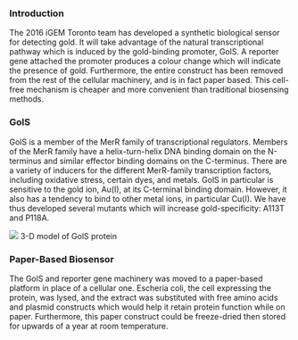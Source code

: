 
### Introduction 

The 2016 iGEM Toronto team has developed a synthetic biological sensor for detecting gold. It will take advantage of the natural transcriptional pathway which is induced by the gold-binding promoter, GolS. A reporter gene attached the promoter produces a colour change which will indicate the presence of gold. Furthermore, the entire construct has been removed from the rest of the cellular machinery, and is in fact paper based. This cell-free mechanism is cheaper and more convenient than traditional biosensing methods.


### GolS

GolS is a member of the MerR family of transcriptional regulators. Members of the MerR family have a helix-turn-helix DNA binding domain on the N-terminus and similar effector binding domains on the C-terminus. There are a variety of inducers for the different MerR-family transcription factors, including oxidative stress, certain dyes, and metals. GolS in particular is sensitive to the gold ion, Au(I), at its C-terminal binding domain. However, it also has a tendency to bind to other metal ions, in particular Cu(I). We have thus developed several mutants which will increase gold-specificity: A113T and P118A.

![](http://2016.igem.org/wiki/images/2/22/T--Toronto--GolS_Protein.png)
3-D model of GolS protein

### Paper-Based Biosensor 

The GolS and reporter gene machinery was moved to a paper-based platform in place of a cellular one. Escheria coli, the cell expressing the protein, was lysed, and the extract was substituted with free amino acids and plasmid constructs which would help it retain protein function while on paper. Furthermore, this paper construct could be freeze-dried then stored for upwards of a year at room temperature. 
